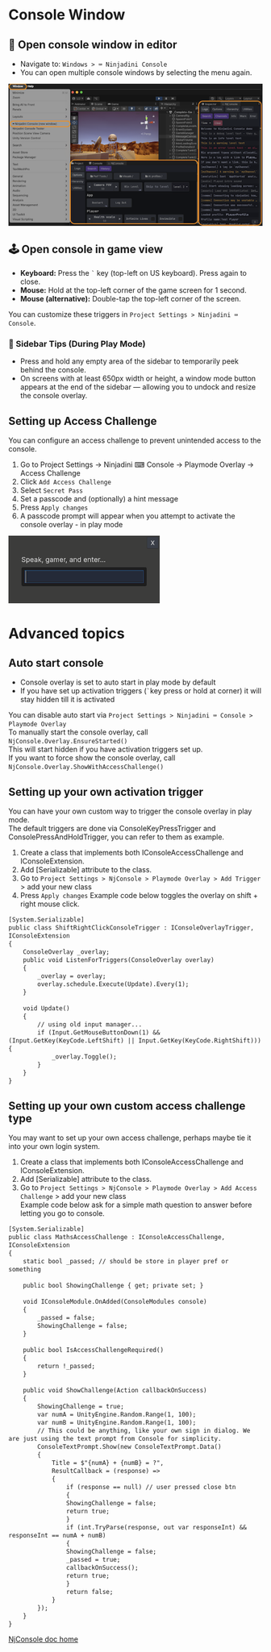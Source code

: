# Console Window


## 🧩 Open console window in editor
- Navigate to: `Windows > ⌨ Ninjadini Console`
- You can open multiple console windows by selecting the menu again.

<img src="images/open-editor-window.png" alt="Screenshot of editor windows">

## 🕹️ Open console in game view
- **Keyboard:** Press the <code>`</code> key (top-left on US keyboard). Press again to close.
- **Mouse:** Hold at the top-left corner of the game screen for 1 second.
- **Mouse (alternative):** Double-tap the top-left corner of the screen.

You can customize these triggers in `Project Settings > Ninjadini ⌨ Console`.  

### 👀 Sidebar Tips (During Play Mode)
- Press and hold any empty area of the sidebar to temporarily peek behind the console.
- On screens with at least 650px width or height, a window mode button appears at the end of the sidebar — allowing you to undock and resize the console overlay.


## Setting up Access Challenge
You can configure an access challenge to prevent unintended access to the console.
1. Go to Project Settings → Ninjadini ⌨ Console → Playmode Overlay → Access Challenge
2. Click `Add Access Challenge`
3. Select `Secret Pass`
4. Set a passcode and (optionally) a hint message
5. Press `Apply changes`
6. A passcode prompt will appear when you attempt to activate the console overlay - in play mode

<img src="images/accesspass.png" alt="Screenshot of Secret Pass Challenge" width=300>

# Advanced topics

## Auto start console
- Console overlay is set to auto start in play mode by default
- If you have set up activation triggers (<code>`</code>key press or hold at corner) it will stay hidden till it is activated

You can disable auto start via `Project Settings > Ninjadini ⌨ Console > Playmode Overlay`  
To manually start the console overlay, call `NjConsole.Overlay.EnsureStarted()`  
This will start hidden if you have activation triggers set up.  
If you want to force show the console overlay, call `NjConsole.Overlay.ShowWithAccessChallenge()`  

## Setting up your own activation trigger
You can have your own custom way to trigger the console overlay in play mode.  
The default triggers are done via ConsoleKeyPressTrigger and ConsolePressAndHoldTrigger, you can refer to them as example.  

1. Create a class that implements both IConsoleAccessChallenge and IConsoleExtension.  
2. Add [Serializable] attribute to the class.  
3. Go to `Project Settings > NjConsole > Playmode Overlay > Add Trigger` > add your new class   
4. Press `Apply changes`
Example code below toggles the overlay on shift + right mouse click.
```
[System.Serializable]
public class ShiftRightClickConsoleTrigger : IConsoleOverlayTrigger, IConsoleExtension
{
    ConsoleOverlay _overlay;
    public void ListenForTriggers(ConsoleOverlay overlay)
    {
        _overlay = overlay;
        overlay.schedule.Execute(Update).Every(1);
    }

    void Update()
    {
        // using old input manager...
        if (Input.GetMouseButtonDown(1) && (Input.GetKey(KeyCode.LeftShift) || Input.GetKey(KeyCode.RightShift))) {
            _overlay.Toggle();
        }
    }
}
```


## Setting up your own custom access challenge type
You may want to set up your own access challenge, perhaps maybe tie it into your own login system.  

1. Create a class that implements both IConsoleAccessChallenge and IConsoleExtension.  
2. Add [Serializable] attribute to the class.  
3. Go to `Project Settings > NjConsole > Playmode Overlay > Add Access Challenge` > add your new class  
Example code below ask for a simple math question to answer before letting you go to console.
```
[System.Serializable]
public class MathsAccessChallenge : IConsoleAccessChallenge, IConsoleExtension
{
    static bool _passed; // should be store in player pref or something

    public bool ShowingChallenge { get; private set; }

    void IConsoleModule.OnAdded(ConsoleModules console)
    {
        _passed = false;
        ShowingChallenge = false;
    }

    public bool IsAccessChallengeRequired()
    {
        return !_passed;
    }

    public void ShowChallenge(Action callbackOnSuccess)
    {
        ShowingChallenge = true;
        var numA = UnityEngine.Random.Range(1, 100);
        var numB = UnityEngine.Random.Range(1, 100);
        // This could be anything, like your own sign in dialog. We are just using the text prompt from Console for simplicity.
        ConsoleTextPrompt.Show(new ConsoleTextPrompt.Data()
        {
            Title = $"{numA} + {numB} = ?",
            ResultCallback = (response) =>
            {
                if (response == null) // user pressed close btn
                {
                ShowingChallenge = false;
                return true;
                }
                if (int.TryParse(response, out var responseInt) && responseInt == numA + numB)
                {
                ShowingChallenge = false;
                _passed = true;
                callbackOnSuccess();
                return true;
                }
                return false;
            }
        });
    }
}
```


[NjConsole doc home](index.md)